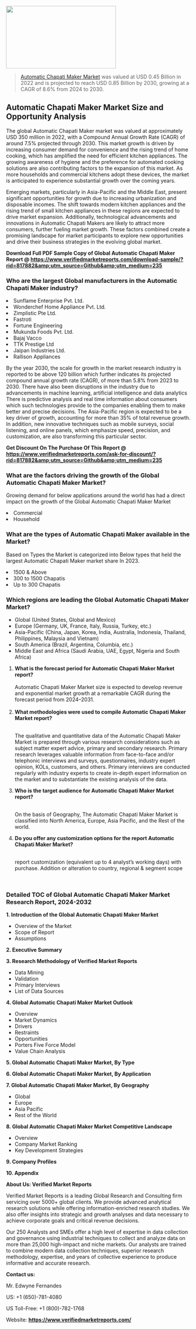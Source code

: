 <img src="https://ffe5etoiles.com/wp-content/uploads/2024/12/MST1-300x171.png" alt="" width="300" height="171" class="alignnone size-medium wp-image-20088" /><blockquote><p><p><a href="https://www.verifiedmarketreports.com/download-sample/?rid=817882&utm_source=Github&utm_medium=235" target="_blank">Automatic Chapati Maker Market</a> was valued at USD 0.45 Billion in 2022 and is projected to reach USD 0.85 Billion by 2030, growing at a CAGR of 8.6% from 2024 to 2030.</p></blockquote><p><h2>Automatic Chapati Maker Market Size and Opportunity Analysis</h2><p>The global Automatic Chapati Maker market was valued at approximately USD 350 million in 2022, with a Compound Annual Growth Rate (CAGR) of around 7.5% projected through 2030. This market growth is driven by increasing consumer demand for convenience and the rising trend of home cooking, which has amplified the need for efficient kitchen appliances. The growing awareness of hygiene and the preference for automated cooking solutions are also contributing factors to the expansion of this market. As more households and commercial kitchens adopt these devices, the market is anticipated to experience substantial growth over the coming years.</p><p>Emerging markets, particularly in Asia-Pacific and the Middle East, present significant opportunities for growth due to increasing urbanization and disposable incomes. The shift towards modern kitchen appliances and the rising trend of small kitchen appliances in these regions are expected to drive market expansion. Additionally, technological advancements and innovations in Automatic Chapati Makers are likely to attract more consumers, further fueling market growth. These factors combined create a promising landscape for market participants to explore new opportunities and drive their business strategies in the evolving global market.</p></p><p class=""><strong>Download Full PDF Sample Copy of Global Automatic Chapati Maker Report @ <a href="https://www.verifiedmarketreports.com/download-sample/?rid=817882&amp;utm_source=Github&amp;utm_medium=235" target="_blank">https://www.verifiedmarketreports.com/download-sample/?rid=817882&amp;utm_source=Github&amp;utm_medium=235</a></strong></p><h3 id="" class="">Who are the largest Global manufacturers in the Automatic Chapati Maker industry?</h3><p><li>Sunflame Enterprise Pvt. Ltd.</li><li> Wonderchef Home Appliance Pvt. Ltd.</li><li> Zimplistic Pte Ltd.</li><li> Fastroti</li><li> Fortune Engineering</li><li> Mukunda Foods Pvt. Ltd.</li><li> Bajaj Vacco</li><li> TTK Prestige Ltd</li><li> Jaipan Industries Ltd.</li><li> Rallison Appliances</li></p><div class=""><div class="" dir="" data-message-author-role="" data-message-id="" data-message-model-slug=""><div class=""><div class=""><div class=""><div class="" dir="" data-message-author-role="" data-message-id="" data-message-model-slug=""><div class=""><div class=""><p>By the year 2030, the scale for growth in the market research industry is reported to be above 120 billion which further indicates its projected compound annual growth rate (CAGR), of more than 5.8% from 2023 to 2030. There have also been disruptions in the industry due to advancements in machine learning, artificial intelligence and data analytics There is predictive analysis and real time information about consumers which such technologies provide to the companies enabling them to make better and precise decisions. The Asia-Pacific region is expected to be a key driver of growth, accounting for more than 35% of total revenue growth. In addition, new innovative techniques such as mobile surveys, social listening, and online panels, which emphasize speed, precision, and customization, are also transforming this particular sector.</p><p><strong>Get Discount On The Purchase Of This Report @&nbsp; <a href="https://www.verifiedmarketreports.com/ask-for-discount/?rid=817882&amp;utm_source=Github&amp;utm_medium=235" target="_blank">https://www.verifiedmarketreports.com/ask-for-discount/?rid=817882&amp;utm_source=Github&amp;utm_medium=235</a></strong></p></div></div></div></div></div></div></div></div><h3 id="" class="">What are the factors driving the growth of the Global Automatic Chapati Maker Market?</h3><p id="" class="">Growing demand for below applications around the world has had a direct impact on the growth of the Global Automatic Chapati Maker Market</p><p id="" class=""><li>Commercial</li><li> Household</li></p><h3 id="" class="">What are the types of Automatic Chapati Maker available in the Market?</h3><p id="" class="">Based on Types the Market is categorized into Below types that held the largest Automatic Chapati Maker market share In 2023.</p><p id="" class=""><li>1500 & Above</li><li> 300 to 1500 Chapatis</li><li> Up to 300 Chapatis</li></p><h3 id="" class="">Which regions are leading the Global Automatic Chapati Maker Market?</h3><ul><li>Global (United States, Global and Mexico)</li><li>Europe (Germany, UK, France, Italy, Russia, Turkey, etc.)</li><li>Asia-Pacific (China, Japan, Korea, India, Australia, Indonesia, Thailand, Philippines, Malaysia and Vietnam)</li><li>South America (Brazil, Argentina, Columbia, etc.)</li><li>Middle East and Africa (Saudi Arabia, UAE, Egypt, Nigeria and South Africa)</li></ul><p><ol><li><strong>What is the forecast period for Automatic Chapati Maker Market report?<br /></strong><br /><span data-sheets-root="1" data-sheets-value="{&quot;1&quot;:2,&quot;2&quot;:&quot;XXXX size is expected to develop revenue and exponential market growth at a remarkable CAGR during the forecast period from 2024&ndash;2030.&quot;}" data-sheets-userformat="{&quot;2&quot;:12674,&quot;4&quot;:{&quot;1&quot;:2,&quot;2&quot;:16776960},&quot;10&quot;:2,&quot;11&quot;:0,&quot;15&quot;:&quot;Arial&quot;,&quot;16&quot;:12}">Automatic Chapati Maker Market size is expected to develop revenue and exponential market growth at a remarkable CAGR during the forecast period from 2024&ndash;2031.</span><br /><br /></li><li><strong>What methodologies were used to compile Automatic Chapati Maker Market report?<br /><br /></strong><p>The qualitative and quantitative data of the&nbsp;Automatic Chapati Maker Market is prepared through various research considerations such as subject matter expert advice, primary and secondary research. Primary research leverages valuable information from face-to-face and/or telephonic interviews and surveys, questionnaires, industry expert opinion, KOLs, customers, and others. Primary interviews are conducted regularly with industry experts to create in-depth expert information on the market and to substantiate the existing analysis of the data.&nbsp;</p></li><li><strong>Who is the target audience for Automatic Chapati Maker Market report?<br /><br /></strong><p>On the basis of Geography, The&nbsp;Automatic Chapati Maker Market is classified into North America, Europe, Asia Pacific, and the Rest of the world.</p></li><li><strong>Do you offer any customization options for the report Automatic Chapati Maker Market?<br /><br /></strong><p>report customization (equivalent up to 4 analyst&rsquo;s working days) with purchase. Addition or alteration to country, regional &amp; segment scope</p><p>&nbsp;</p></li></ol></p><h3 id="" class="">Detailed TOC of Global Automatic Chapati Maker Market Research Report, 2024-2032</h3><p id="" class=""><strong>1. Introduction of the Global Automatic Chapati Maker Market</strong></p><ul><li>Overview of the Market</li><li>Scope of Report</li><li>Assumptions</li></ul><p id="" class=""><strong>2. Executive Summary</strong></p><p id="" class=""><strong>3. Research Methodology of&nbsp;Verified Market Reports</strong></p><ul><li>Data Mining</li><li>Validation</li><li>Primary Interviews</li><li>List of Data Sources</li></ul><p id="" class=""><strong>4. Global Automatic Chapati Maker Market Outlook</strong></p><ul><li>Overview</li><li>Market Dynamics</li><li>Drivers</li><li>Restraints</li><li>Opportunities</li><li>Porters Five Force Model</li><li>Value Chain Analysis</li></ul><p id="" class=""><strong>5. Global Automatic Chapati Maker Market, By&nbsp;Type</strong></p><p id="" class=""><strong>6. Global Automatic Chapati Maker Market, By Application</strong></p><p id="" class=""><strong>7. Global Automatic Chapati Maker Market, By Geography</strong></p><ul><li>Global</li><li>Europe</li><li>Asia Pacific</li><li>Rest of the World</li></ul><p id="" class=""><strong>8. Global Automatic Chapati Maker Market Competitive Landscape</strong></p><ul><li>Overview</li><li>Company Market Ranking</li><li>Key Development Strategies</li></ul><p id="" class=""><strong>9. Company Profiles</strong></p><p id="" class=""><strong>10. Appendix</strong></p><p id="" class=""><strong>About Us: Verified Market Reports</strong></p><p id="" class="">Verified Market Reports is a leading Global Research and Consulting firm servicing over 5000+ global clients. We provide advanced analytical research solutions while offering information-enriched research studies. We also offer insights into strategic and growth analyses and data necessary to achieve corporate goals and critical revenue decisions.</p><p id="" class="">Our 250 Analysts and SMEs offer a high level of expertise in data collection and governance using industrial techniques to collect and analyze data on more than 25,000 high-impact and niche markets. Our analysts are trained to combine modern data collection techniques, superior research methodology, expertise, and years of collective experience to produce informative and accurate research.</p><p id="" class=""><strong>Contact us:</strong></p><p id="" class="">Mr. Edwyne Fernandes</p><p id="" class="">US: +1 (650)-781-4080</p><p id="" class="">US Toll-Free: +1 (800)-782-1768</p><p id="" class="">Website: <a target="" data-test-app-aware-link=""><strong>https://www.verifiedmarketreports.com/</strong></a></p>
